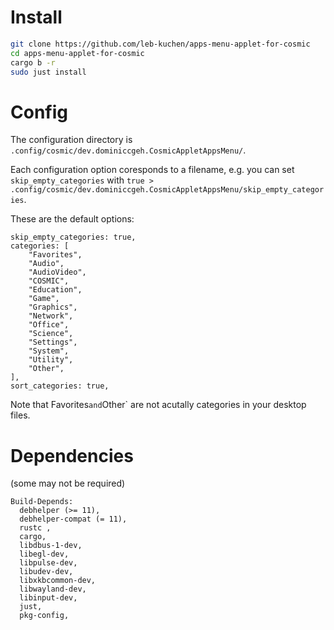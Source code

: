 
# Install 
```sh
git clone https://github.com/leb-kuchen/apps-menu-applet-for-cosmic
cd apps-menu-applet-for-cosmic
cargo b -r
sudo just install
```

# Config

The configuration directory is `.config/cosmic/dev.dominiccgeh.CosmicAppletAppsMenu/`.

Each configuration option coresponds to a filename, e.g. you can set `skip_empty_categories` with `true > .config/cosmic/dev.dominiccgeh.CosmicAppletAppsMenu/skip_empty_categories`.

These are the default options:

```
skip_empty_categories: true,
categories: [
    "Favorites",
    "Audio",
    "AudioVideo",
    "COSMIC",
    "Education",
    "Game",
    "Graphics",
    "Network",
    "Office",
    "Science",
    "Settings",
    "System",
    "Utility",
    "Other",
],
sort_categories: true,
```

Note that Favorites` and `Other` are not
acutally categories in your desktop files.

# Dependencies
(some may not be required)
```
Build-Depends:
  debhelper (>= 11),
  debhelper-compat (= 11),
  rustc ,
  cargo,
  libdbus-1-dev,
  libegl-dev,
  libpulse-dev,
  libudev-dev,
  libxkbcommon-dev,
  libwayland-dev,
  libinput-dev,
  just,
  pkg-config,
```
